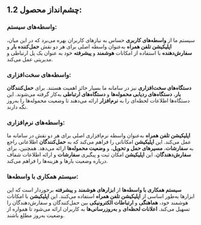 ## 1.2 چشم‌انداز محصول:

### واسطه‌های سیستم:
سیستم ما از **واسطه‌های کاربری** حساس به نیازهای کاربران بهره می‌برد که در این میان، **اپلیکیشن تلفن همراه** به‌عنوان واسطه اصلی برای هر دو نقش **حمل‌کننده بار** و **سفارش‌دهنده** با استفاده از امکانات **هوشمند** و **پیشرفته** خود به عنوان یک پل ارتباطی و مدیریتی عمل می‌کند.

### واسطه‌های سخت‌افزاری:
**دستگاه‌های سخت‌افزاری** نیز در سامانه ما بسیار حائز اهمیت هستند. برای **حمل‌کنندگان بار**، **دستگاه‌های ردیابی محموله‌ها** و **دستگاه‌های ارتباطی** به‌کار گرفته می‌شوند. این دستگاه‌ها اطلاعات لحظه‌ای را به **نرم‌افزار** ارائه می‌دهند تا وضعیت محموله‌ها را به‌روز نگه دارند.

### واسطه‌های نرم‌افزاری:
**اپلیکیشن تلفن همراه** به‌عنوان واسطه نرم‌افزاری اصلی برای هر دو نقش در سامانه ما عمل می‌کند. این **اپلیکیشن** امکاناتی را فراهم می‌کند که به **حمل‌کنندگان** اطلاعاتی راجع به **سفارشات**، **مسیرهای حمل و تحویل**، و **وضعیت محموله‌ها** ارائه می‌دهد. همچنین، برای **سفارش‌دهندگان**، این **اپلیکیشن** امکان ثبت و پیگیری **سفارشات** و ارائه اطلاعات شفاف درباره وضعیت بارها و هزینه‌ها را فراهم می‌کند.

### سیستم همکاری با واسطه‌ها:
**سیستم همکاری با واسطه‌ها** از **ابزارهای هوشمند** و **پیشرفته** برخوردار است که این ابزارها به‌طور اساسی از **اپلیکیشن تلفن همراه** استفاده می‌کنند. این **اپلیکیشن** با امکانات هوشمند خود، **هماهنگی** و **ارتباطات الکترونیکی** بین حمل‌کنندگان و سفارش‌دهندگان را تسهیل می‌کند. **اعلانات لحظه‌ای** و **به‌روزرسانی‌ها** به کاربران ارائه می‌شود تا همواره از وضعیت به‌روز مطلع باشند.
